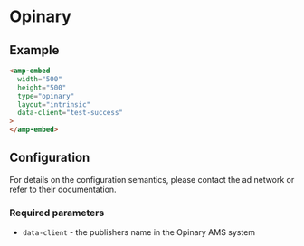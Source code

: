 <!---
Copyright 2019 The AMP HTML Authors. All Rights Reserved.

Licensed under the Apache License, Version 2.0 (the "License");
you may not use this file except in compliance with the License.
You may obtain a copy of the License at

      http://www.apache.org/licenses/LICENSE-2.0

Unless required by applicable law or agreed to in writing, software
distributed under the License is distributed on an "AS-IS" BASIS,
WITHOUT WARRANTIES OR CONDITIONS OF ANY KIND, either express or implied.
See the License for the specific language governing permissions and
limitations under the License.
-->

# Opinary

## Example

```html
<amp-embed
  width="500"
  height="500"
  type="opinary"
  layout="intrinsic"
  data-client="test-success"
>
</amp-embed>
```

## Configuration

For details on the configuration semantics, please contact the ad network or refer to their documentation.

### Required parameters

-   `data-client` - the publishers name in the Opinary AMS system
